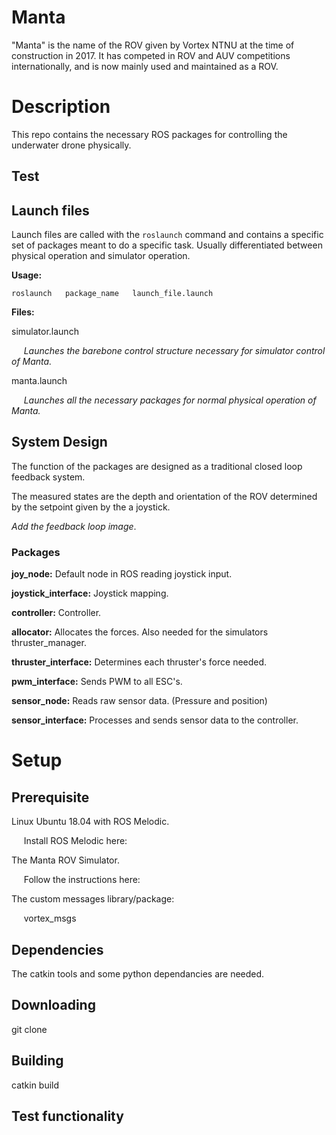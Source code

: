# Manta
"Manta" is the name of the ROV given by Vortex NTNU at the time of construction in 2017.
It has competed in ROV and AUV competitions internationally, and is now mainly used and maintained as a ROV.

# Description
This repo contains the necessary ROS packages for controlling the underwater drone physically.

## Test

## Launch files
Launch files are called with the `roslaunch` command and contains a specific set of packages meant to do a specific task. Usually differentiated between physical operation and simulator operation.


**Usage:**

`roslaunch   package_name   launch_file.launch`

**Files:**

simulator.launch

&nbsp;&nbsp;&nbsp;&nbsp; *Launches the barebone control structure necessary for simulator control of Manta.*
  
manta.launch

&nbsp;&nbsp;&nbsp;&nbsp; *Launches all the necessary packages for normal physical operation of Manta.*

## System Design

The function of the packages are designed as a traditional closed loop feedback system.

The measured states are the depth and orientation of the ROV determined by the setpoint given by the a joystick.

*Add the feedback loop image*.

### Packages

**joy_node:** Default node in ROS reading joystick input.

**joystick_interface:** Joystick mapping.

**controller:** Controller.

**allocator:** Allocates the forces. Also needed for the simulators thruster_manager.

**thruster_interface:** Determines each thruster's force needed.

**pwm_interface:** Sends PWM to all ESC's.

**sensor_node:** Reads raw sensor data. (Pressure and position)

**sensor_interface:** Processes and sends sensor data to the controller.

# Setup

## Prerequisite

Linux Ubuntu 18.04 with ROS Melodic.

&nbsp;&nbsp;&nbsp;&nbsp; Install ROS Melodic here:

The Manta ROV Simulator.

&nbsp;&nbsp;&nbsp;&nbsp; Follow the instructions here:

The custom messages library/package:

&nbsp;&nbsp;&nbsp;&nbsp; vortex_msgs


## Dependencies

The catkin tools and some python dependancies are needed.

## Downloading

git clone

## Building

catkin build

## Test functionality
